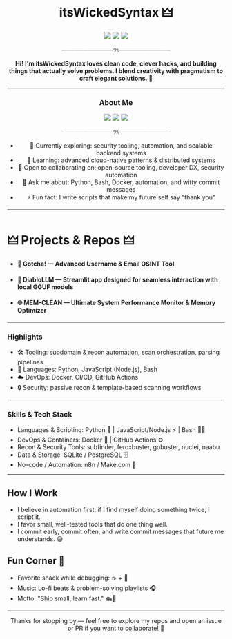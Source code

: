 <div align="center">
  
# **itsWickedSyntax 🜲** 
</div>


<div align="center">

<img src="https://img.shields.io/badge/web_Dev-Coding_geek-blue"> 
<img src="https://img.shields.io/badge/PlaWform-Linux_ParrotOS-hotpink"> 
<img src="https://img.shields.io/badge/Status-Active-blue">

────────────୨ৎ────────────


**Hi! I'm itsWickedSyntax loves clean code, clever hacks, and building things that actually solve problems. I blend creativity with pragmatism to craft elegant solutions. 🚀**

</div>

---

<div align="center">
  
### **About Me**

<img src="https://img.shields.io/badge/insta-absGotit-royalblue"> 
<img src="https://img.shields.io/twitter/follow/:Q8ibisexual"> 
<img src="https://img.shields.io/badge/twitter-Q8ibisexual-royalblue">

────────────୨ৎ────────────

- 🔭 Currently exploring: security tooling, automation, and scalable backend systems
- 🌱 Learning: advanced cloud-native patterns & distributed systems
- 👯 Open to collaborating on: open-source tooling, developer DX, security automation
- 💬 Ask me about: Python, Bash, Docker, automation, and witty commit messages
- ⚡ Fun fact: I write scripts that make my future self say "thank you"

---

<div align="left"> 
  
# 🜲 Projects & Repos 🜲


- #### 🔎 Gotcha! — Advanced Username & Email OSINT Tool
- #### 🧩 DiabloLLM — Streamlit app designed for seamless interaction with local GGUF models 
- #### 🌐 MEM-CLEAN — Ultimate System Performance Monitor & Memory Optimizer

</div>

---

<div align="left">

### Highlights
- 🛠️ Tooling: subdomain & recon automation, scan orchestration, parsing pipelines
- 🧰 Languages: Python, JavaScript (Node.js), Bash
- ☁️ DevOps: Docker, CI/CD, GitHub Actions
- 🔒 Security: passive recon & template-based scanning workflows

---

### Skills & Tech Stack
- Languages & Scripting: Python 🐍 | JavaScript/Node.js ⚡ | Bash 🧑‍🔧
- DevOps & Containers: Docker 🐳 | GitHub Actions ⚙️
- Recon & Security Tools: subfinder, feroxbuster, gobuster, nuclei, naabu
- Data & Storage: SQLite / PostgreSQL 🗄️
- No-code / Automation: n8n / Make.com 🔁

</div>


---

<div align="left"> 
  
## How I Work
- I believe in automation first: if I find myself doing something twice, I script it.
- I favor small, well-tested tools that do one thing well.
- I commit early, commit often, and write commit messages that future me understands. 😅

</div>


<div align="left">

## Fun Corner 🎲
- Favorite snack while debugging: ☕ + 🍪
- Music: Lo-fi beats & problem-solving playlists 🎧
- Motto: "Ship small, learn fast." 🛳️💨

</div>

---

Thanks for stopping by — feel free to explore my repos and open an issue or PR if you want to collaborate! 🙌

</div>
